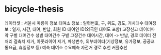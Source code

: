 # bicycle-thesis

데이터셋 : 서울시 따릉이 정보
대여소 정보 : 일련번호, 구, 위도, 경도, 거치대수 대여정보 : 일자, 시간, 대여, 반납, 회원 ID 대여인 ID(외국인 대여도 포함) 고장신고
데이터파악
구별 대여건수 성별 대여건수 구별 고장건수 대여시간, 대여 -> 반납, 경로
데이터 전처리
결측치 제거, 아웃라이어 제거, 파생변수, 외부데이터(기상정보, 유가정보, 공공교통요금, 휴일정보 등)
예측
대여소 수요예측
자전거 경로 추천
커플추천
